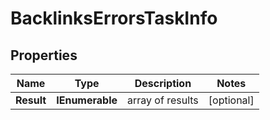 # BacklinksErrorsTaskInfo


## Properties

| Name | Type | Description | Notes |
|------------ | ------------- | ------------- | -------------|
**Result** | **IEnumerable<BacklinksErrorsResultInfo>** | array of results |[optional]|